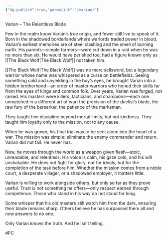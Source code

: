 ```yaml
---
{"dg-publish":true,"permalink":"/varian/"}
---
```


Varian – The Relentless Blade

Few in the realm know Varian’s true origin, and fewer still live to speak of it. Born in the shadowed borderlands where warlords traded power in blood, Varian’s earliest memories are of steel clashing and the smell of burning earth. His parents—simple farmers—were cut down in a raid when he was no more than six. He would have perished too, had a figure known only as [[The Black Wolf\|The Black Wolf]] not taken him.

[[The Black Wolf\|The Black Wolf]] was no mere sellsword, but a legendary warrior whose name was whispered as a curse on battlefields. Seeing something cold and unyielding in the boy’s eyes, he brought Varian into a hidden brotherhood—an order of master warriors who honed their skills far from the eyes of kings and common folk. Over years, Varian was forged, not raised. His masters were killers, tacticians, and champions—each one unmatched in a different art of war: the precision of the duelist’s blade, the raw fury of the berserker, the patience of the marksman.

They taught him discipline beyond mortal limits, but not kindness. They taught him loyalty only to the mission, not to any cause.

When he was grown, his final trial was to be sent alone into the heart of a war. The mission was simple: eliminate the enemy commander and return. Varian did not fail. He never has.

Now, he moves through the world as a weapon given flesh—stoic, unreadable, and relentless. His voice is calm, his gaze cold, and his will unshakable. He does not fight for glory, nor for ideals, but for the completion of the task before him. Whether the mission comes from a noble court, a desperate villager, or a shadowed employer, it matters little.

Varian is willing to work alongside others, but only so far as they prove useful. Trust is not something he offers—only respect earned through competence. Those who stand in his way do not stand for long.

Some whisper that his old masters still watch him from the dark, ensuring their blade remains sharp. Others believe he has surpassed them all and now answers to no one.

Only Varian knows the truth. And he isn’t telling.

#PC 